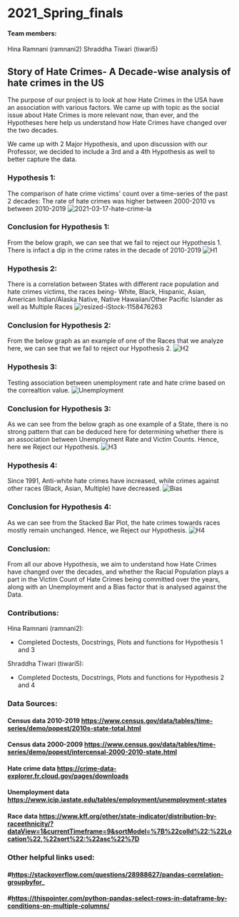 # 2021_Spring_finals

#### Team members: 
Hina Ramnani (ramnani2)
Shraddha Tiwari (tiwari5)   

## Story of Hate Crimes- A Decade-wise analysis of hate crimes in the US

The purpose of our project is to look at how Hate Crimes in the USA have an association with various factors.
We came up with topic as the social issue about Hate Crimes is more relevant now, than ever, and the Hypotheses here help us understand how Hate Crimes have changed over the two decades.

We came up with 2 Major Hypothesis, and upon discussion with our Professor, we decided to include a 3rd and a 4th Hypothesis as well to better capture the data.

### Hypothesis 1:
The comparison of hate crime victims' count over a time-series of the past 2 decades:
The rate of hate crimes was higher between 2000-2010 vs between 2010-2019
![2021-03-17-hate-crime-la](https://user-images.githubusercontent.com/77983281/116895024-5c143780-abf8-11eb-826d-e907408220e3.jpeg)

### Conclusion for Hypothesis 1:
From the below graph, we can see that we fail to reject our Hypothesis 1. There is infact a dip in the crime rates in the decade of 2010-2019
![H1](https://user-images.githubusercontent.com/77983353/117689927-e1ab6080-b17f-11eb-9dc3-45ef4e1aaa41.png)



### Hypothesis 2:
There is a correlation between States with different race population and hate crimes victims, the races being- White, Black, Hispanic, Asian, American Indian/Alaska Native, Native Hawaiian/Other Pacific Islander as well as Multiple Races
![resized-iStock-1158476263](https://user-images.githubusercontent.com/77983281/116894833-22dbc780-abf8-11eb-9041-fdb7a5fd6d8a.jpg)

### Conclusion for Hypothesis 2:
From the below graph as an example of one of the Races that we analyze here, we can see that we fail to reject our Hypothesis 2.
![H2](https://user-images.githubusercontent.com/77983353/117689966-eb34c880-b17f-11eb-831e-24d060e84a9b.png)




### Hypothesis 3:
Testing association between unemployment rate and hate crime based on the correaltion value.
![Unemployment](https://user-images.githubusercontent.com/77983281/116894968-4868d100-abf8-11eb-98fc-ba856b2c8100.jpg)

### Conclusion for Hypothesis 3:
As we can see from the below graph as one example of a State, there is no strong pattern that can be deduced here for determining whether there is an association between Unemployment Rate and Victim Counts. Hence, here we Reject our Hypothesis.
![H3](https://user-images.githubusercontent.com/77983353/117689987-f25bd680-b17f-11eb-9d22-2cbbc2b57440.png)




### Hypothesis 4:
Since 1991, Anti-white hate crimes have increased, while crimes against other races (Black, Asian, Multiple) have decreased.
![Bias](https://user-images.githubusercontent.com/77983353/117680118-7e690080-b176-11eb-9331-eec8ad8a258a.jpg)


### Conclusion for Hypothesis 4:
As we can see from the Stacked Bar Plot, the hate crimes towards races mostly remain unchanged. Hence, we Reject our Hypothesis.
![H4](https://user-images.githubusercontent.com/77983353/117690007-f7b92100-b17f-11eb-8147-16eda28c2c64.png)



### Conclusion:
From all our above Hypothesis, we aim to understand how Hate Crimes have changed over the decades, and whether the Racial Population plays a part in the Victim Count of Hate Crimes being committed over the years, along with an Unemployment and a Bias factor that is analysed against the Data.



### Contributions:
Hina Ramnani (ramnani2):
- Completed Doctests, Docstrings, Plots and functions for Hypothesis 1 and 3

Shraddha Tiwari (tiwari5):
- Completed Doctests, Docstrings, Plots and functions for Hypothesis 2 and 4



### Data Sources:
#### Census data 2010-2019 https://www.census.gov/data/tables/time-series/demo/popest/2010s-state-total.html
#### Census data 2000-2009 https://www.census.gov/data/tables/time-series/demo/popest/intercensal-2000-2010-state.html
#### Hate crime data https://crime-data-explorer.fr.cloud.gov/pages/downloads
#### Unemployment data https://www.icip.iastate.edu/tables/employment/unemployment-states
#### Race data https://www.kff.org/other/state-indicator/distribution-by-raceethnicity/?dataView=1&currentTimeframe=9&sortModel=%7B%22colId%22:%22Location%22,%22sort%22:%22asc%22%7D


### Other helpful links used:
#### #https://stackoverflow.com/questions/28988627/pandas-correlation-groupbyfor_
#### #https://thispointer.com/python-pandas-select-rows-in-dataframe-by-conditions-on-multiple-columns/
